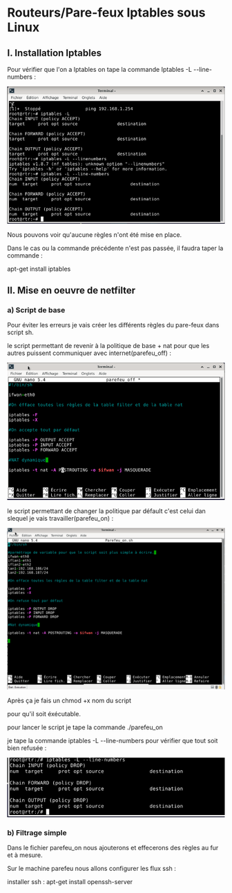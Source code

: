 # Routeurs/Pare-feux Iptables sous Linux

## I. Installation Iptables

Pour vérifier que l'on a Iptables on tape la commande Iptables -L --line-numbers :

![shell1.PNG](shell1.PNG)

Nous pouvons voir qu'aucune règles n'ont été mise en place.

Dans le cas ou la commande précédente n'est pas passée, il faudra taper la commande :

apt-get install iptables

## II. Mise en oeuvre de netfilter

### a) Script de base
Pour éviter les erreurs je vais créer les différents règles du pare-feux dans script sh.

le script permettant de revenir à la politique de base + nat pour que les autres puissent communiquer avec internet(parefeu_off) :

![img1.PNG](img1.PNG)

le script permettant de changer la politique par défault c'est celui dan slequel je vais travailler(parefeu_on) : 

![img2.PNG](img2.PNG)

Après ça je fais un chmod +x nom du script 

pour qu'il soit éxécutable.

pour lancer le script je tape la commande ./parefeu_on

je tape la commande iptables -L --line-numbers pour vérifier que tout soit bien refusée :

![img3.PNG](img3.PNG)

### b) Filtrage simple

Dans le fichier parefeu_on nous ajouterons et effecerons des règles au fur et à mesure.

Sur le machine parefeu nous allons configurer les flux ssh :

installer ssh : apt-get install openssh-server

